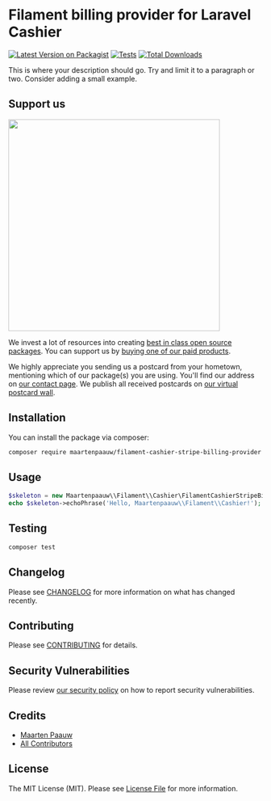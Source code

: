 # Filament billing provider for Laravel Cashier

[![Latest Version on Packagist](https://img.shields.io/packagist/v/maartenpaauw/filament-cashier-stripe-billing-provider.svg?style=flat-square)](https://packagist.org/packages/maartenpaauw/filament-cashier-stripe-billing-provider)
[![Tests](https://img.shields.io/github/actions/workflow/status/maartenpaauw/filament-cashier-stripe-billing-provider/run-tests.yml?branch=main&label=tests&style=flat-square)](https://github.com/maartenpaauw/filament-cashier-stripe-billing-provider/actions/workflows/run-tests.yml)
[![Total Downloads](https://img.shields.io/packagist/dt/maartenpaauw/filament-cashier-stripe-billing-provider.svg?style=flat-square)](https://packagist.org/packages/maartenpaauw/filament-cashier-stripe-billing-provider)

This is where your description should go. Try and limit it to a paragraph or two. Consider adding a small example.

## Support us

[<img src="https://github-ads.s3.eu-central-1.amazonaws.com/filament-cashier-stripe-billing-provider.jpg?t=1" width="419px" />](https://spatie.be/github-ad-click/filament-cashier-stripe-billing-provider)

We invest a lot of resources into creating [best in class open source packages](https://spatie.be/open-source). You can support us by [buying one of our paid products](https://spatie.be/open-source/support-us).

We highly appreciate you sending us a postcard from your hometown, mentioning which of our package(s) you are using. You'll find our address on [our contact page](https://spatie.be/about-us). We publish all received postcards on [our virtual postcard wall](https://spatie.be/open-source/postcards).

## Installation

You can install the package via composer:

```bash
composer require maartenpaauw/filament-cashier-stripe-billing-provider
```

## Usage

```php
$skeleton = new Maartenpaauw\\Filament\\Cashier\FilamentCashierStripeBillingProvider();
echo $skeleton->echoPhrase('Hello, Maartenpaauw\\Filament\\Cashier!');
```

## Testing

```bash
composer test
```

## Changelog

Please see [CHANGELOG](CHANGELOG.md) for more information on what has changed recently.

## Contributing

Please see [CONTRIBUTING](https://github.com/spatie/.github/blob/main/CONTRIBUTING.md) for details.

## Security Vulnerabilities

Please review [our security policy](../../security/policy) on how to report security vulnerabilities.

## Credits

- [Maarten Paauw](https://github.com/maartenpaauw)
- [All Contributors](../../contributors)

## License

The MIT License (MIT). Please see [License File](LICENSE.md) for more information.
